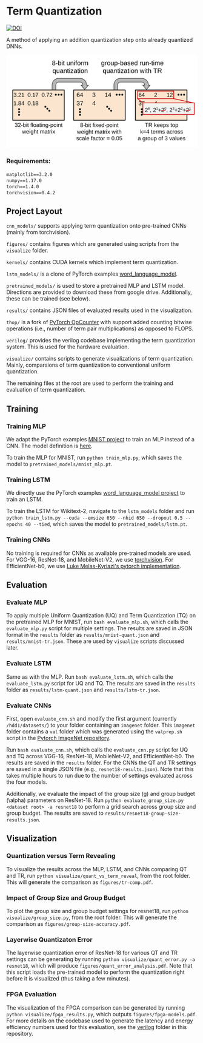 # Term Quantization
[![DOI](https://zenodo.org/badge/178455477.svg)](https://zenodo.org/badge/latestdoi/178455477)

A method of applying an addition quantization step onto already quantized DNNs. 

<p align="center"> 
<img src="https://github.com/BradMcDanel/term-quantization/blob/master/figures/term-reveal.png" width=700>
</p>

### Requirements:

```
matplotlib==3.2.0
numpy==1.17.0
torch==1.4.0
torchvision==0.4.2
```

## Project Layout

`cnn_models/` supports applying term quantization onto pre-trained CNNs (mainly from torchvision).

`figures/` contains figures which are generated using scripts from the `visualize` folder.

`kernels/` contains CUDA kernels which implement term quantization.

`lstm_models/` is a clone of PyTorch examples [word_language_model](https://github.com/pytorch/examples/tree/master/word_language_model).

`pretrained_models/` is used to store a pretrained MLP and LSTM model. Directions are provided to download these from google drive. Additionally, these can be trained (see below).

`results/` contains JSON files of evaluated results used in the visualization.

`thop/` is a fork of [PyTorch OpCounter](https://github.com/Lyken17/pytorch-OpCounter) with support added counting bitwise operations (i.e., number of term pair multiplications) as opposed to FLOPS.

`verilog/` provides the verilog codebase implementing the term quantization system. This is used for the hardware evaluation.

`visualize/` contains scripts to generate visualizations of term quantization. Mainly, comparsions of term quantization to conventional uniform quantization.

The remaining files at the root are used to perform the training and evaluation of term quantization.

## Training

### Training MLP
We adapt the PyTorch examples [MNIST project](https://github.com/pytorch/examples/tree/master/mnist) to train an MLP instead of a CNN. The model definition is [here](https://github.com/BradMcDanel/term-quantization/blob/master/train_mlp.py#L10).

To train the MLP for MNIST, run `python train_mlp.py`, which saves the model to `pretrained_models/mnist_mlp.pt`.

### Training LSTM
We directly use the PyTorch examples [word_language_model project](https://github.com/pytorch/examples/tree/master/word_language_model) to train an LSTM.

To train the LSTM for Wikitext-2, navigate to the `lstm_models` folder and run `python train_lstm.py --cuda --emsize 650 --nhid 650 --dropout 0.5 --epochs 40 --tied`, which saves the model to `pretrained_models/lstm.pt`.

### Training CNNs
No training is required for CNNs as available pre-trained models are used. For VGG-16, ResNet-18, and MobileNet-V2, we use [torchvision](https://github.com/pytorch/vision). For EfficientNet-b0, we use [Luke Melas-Kyriazi's pytorch implementation](https://github.com/lukemelas/EfficientNet-PyTorch).


## Evaluation


### Evaluate MLP
To apply multiple Uniform Quantization (UQ) and Term Quantization (TQ) on the pretrained MLP for MNIST, run `bash evaluate_mlp.sh`, which calls the `evaluate_mlp.py` script for multiple settings. The results are saved in JSON format in the `results` folder as `results/mnist-quant.json` and `results/mnist-tr.json`. These are used by `visualize` scripts discussed later.


### Evaluate LSTM
Same as with the MLP. Run `bash evaluate_lstm.sh`, which calls the `evaluate_lstm.py` script for UQ and TQ. The results are saved in the `results` folder as `results/lstm-quant.json` and `results/lstm-tr.json`.


### Evaluate CNNs
First, open `evaluate_cnn.sh` and modify the first argument (currently `/hdd1/datasets/`) to your folder containing an `imagenet` folder. This `imagenet` folder contains a `val` folder which was generated using the `valprep.sh` script in the [Pytorch ImageNet repository](https://github.com/pytorch/examples/tree/master/imagenet).

Run `bash evaluate_cnn.sh`, which calls the `evaluate_cnn.py` script for UQ and TQ across VGG-16, ResNet-18, MobileNet-V2, and EfficientNet-b0. The results are saved in the `results` folder. For the CNNs the QT and TR settings are saved in a single JSON file (e.g., `resnet18-results.json`). Note that this takes multiple hours to run due to the number of settings evaluated across the four models.

Additionally, we evaluate the impact of the group size (g) and group budget (\alpha) parameters on ResNet-18. Run `python evaluate_group_size.py <dataset root> -a resnet18` to perform a grid search across group size and group budget. The results are saved to `results/resnet18-group-size-results.json`.


## Visualization

### Quantization versus Term Revealing

To visualize the results across the MLP, LSTM, and CNNs comparing QT and TR, run `python visualize/quant_vs_term_reveal`, from the root folder. This will generate the comparison as `figures/tr-comp.pdf`.

### Impact of Group Size and Group Budget

To plot the group size and group budget settings for resnet18, run `python visualize/group_size.py`, from the root folder. This will generate the comparison as `figures/group-size-accuracy.pdf`.

### Layerwise Quantizaton Error

The layerwise quantization error of ResNet-18 for various QT and TR settings can be generating by running `python visualize/quant_error.py -a resnet18`, which will produce `figures/quant_error_analysis.pdf`. Note that this script loads the pre-trained model to perform the quantization right before it is visualized (thus taking a few minutes).


### FPGA Evaluation

The visualization of the FPGA comparison can be generated by running `python visualize/fpga_results.py`, which outputs `figures/fpga-models.pdf`. For more details on the codebase used to generate the latency and energy efficiency numbers used for this evaluation, see the [verilog](https://github.com/BradMcDanel/term-revealing/tree/master/verilog) folder in this repository.
